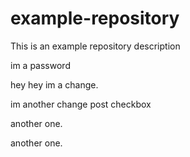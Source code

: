 # example-repository
This is an example repository description

im a password

hey hey im a change.

im another change post checkbox

another one.

another one.